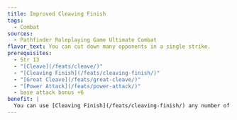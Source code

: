 ```yaml
---
title: Improved Cleaving Finish
tags:
  - Combat
sources:
  - Pathfinder Roleplaying Game Ultimate Combat
flavor_text: You can cut down many opponents in a single strike.
prerequisites:
  - Str 13
  - "[Cleave](/feats/cleave/)"
  - "[Cleaving Finish](/feats/cleaving-finish/)"
  - "[Great Cleave](/feats/great-cleave/)"
  - "[Power Attack](/feats/power-attack/)"
  - base attack bonus +6
benefit: |
  You can use [Cleaving Finish](/feats/cleaving-finish/) any number of times per round.
---
```


